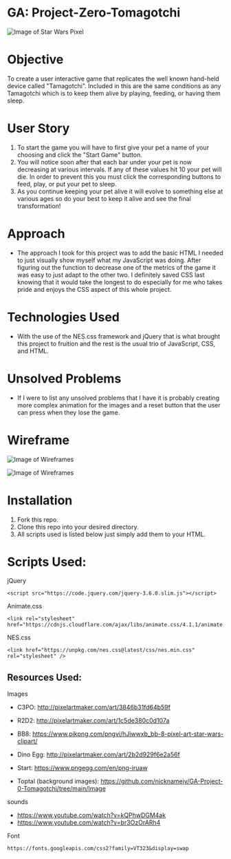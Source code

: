 # GA: Project-Zero-Tomagotchi

![Image of Star Wars Pixel](http://pixelartmaker-data-78746291193.nyc3.digitaloceanspaces.com/image/ced5403101d612d.png)


# Objective
To create a user interactive game that replicates the well known hand-held device called "Tamagotchi". Included in this are the same conditions as any Tamagotchi which is to keep them alive by playing, feeding, or having them sleep. 

# User Story
1. To start the game you will have to first give your pet a name of your choosing and click the "Start Game" button.
2. You will notice soon after that each bar under your pet is now decreasing at various intervals. If any of these values hit 10 your pet will die. In order to prevent this you must click the corresponding buttons to feed, play, or put your pet to sleep. 
3. As you continue keeping your pet alive it will evolve to something else at various ages so do your best to keep it alive and see the final transformation!

# Approach
- The approach I took for this project was to add the basic HTML I needed to just visually show myself what my JavaScript was doing. After figuring out the function to decrease one of the metrics of the game it was easy to just adapt to the other two. I definitely saved CSS last knowing that it would take the longest to do especially for me who takes pride and enjoys the CSS aspect of this whole project. 

# Technologies Used
- With the use of the NES.css framework and jQuery that is what brought this project to fruition and the rest is the usual trio of JavaScript, CSS, and HTML. 

# Unsolved Problems
- If I were to list any unsolved problems that I have it is probably creating more complex animation for the images and a reset button that the user can press when they lose the game.

# Wireframe 

![Image of Wireframes](https://github.com/nicknamejv/GA-Project-0-Tomagotchi/blob/main/Wireframe/PHASE%201%20-%20EGG.png?raw=true)

![Image of Wireframes](https://github.com/nicknamejv/GA-Project-0-Tomagotchi/blob/469c6d1c2777ec9cc2676a522d38fa773b00fc94/Wireframe/PHASE%202%20-%20PET%20EVO.png)

# Installation
1. Fork this repo.
2. Clone this repo into your desired directory.
3. All scripts used is listed below just simply add them to your HTML.

# Scripts Used:

jQuery

```
<script src="https://code.jquery.com/jquery-3.6.0.slim.js"></script>
```
Animate.css

```
<link rel="stylesheet" href="https://cdnjs.cloudflare.com/ajax/libs/animate.css/4.1.1/animate.min.css"/>
```

NES.css

```
<link href="https://unpkg.com/nes.css@latest/css/nes.min.css" rel="stylesheet" />
```

## Resources Used: 

Images 

- C3PO:
    http://pixelartmaker.com/art/3846b31fd64b59f

- R2D2:
    http://pixelartmaker.com/art/1c5de380c0d107a

- BB8:
    https://www.pikpng.com/pngvi/hJiwwxb_bb-8-pixel-art-star-wars-clipart/

- Dino Egg:
    http://pixelartmaker.com/art/2b2d929f6e2a56f

- Start:
    https://www.pngegg.com/en/png-iruaw 

- Toptal (background images):
    https://github.com/nicknamejv/GA-Project-0-Tomagotchi/tree/main/Image

sounds
- https://www.youtube.com/watch?v=kQPhwDGM4ak
- https://www.youtube.com/watch?v=br3OzOrARh4


Font

```
https://fonts.googleapis.com/css2?family=VT323&display=swap
```